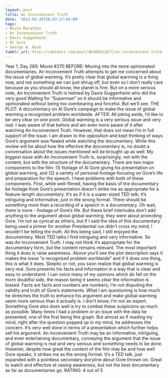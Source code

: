 ```yaml
---
layout: post
title: An Inconvenient Truth
date: '2013-03-26T20:43:27-04:00'
tags:
- Movie Marathon
- An Inconvenient Truth
- Davis Guggenheim
- Al Gore
- George W. Bush
tumblr_url: http://reelmatt.com/post/46380812677/an-inconvenient-truth
---
```



Year 1, Day 269: Movie #270
BEFORE: Moving into the more opinionated documentaries, An Inconvenient Truth attempts to get me concerned about the issue of global warming. It’s pretty clear that global warming is a thing now, and not something we can just shrug off, but even so I don’t really care because as you should all know, the planet is fine. But on a more serious note, An Inconvenient Truth is helmed by Davis Guggenheim who did the very good Waiting for “Superman” so it should be informative and opinionated without being too overbearing and forceful. But we’ll see.
THE PLOT: A documentary on Al Gore’s campaign to make the issue of global warming a recognized problem worldwide.
AFTER: All joking aside, I’d like to be very clear on one point. Global warming is a very serious issue and very real. I was aware of that before and am even more aware of it after watching An Inconvenient Truth. However, that does not mean I’m in full support of the issue. I am drawn to the opposition and kept thinking of ways Gore’s argument was flawed while watching the documentary. While this review will be about how the effective the documentary is, no doubt a conversation about the issues mentioned will be brought up as well.
My biggest issue with An Inconvenient Truth is, surprisingly, not with the content, but with the structure of the documentary. There are two major components to the film: (1) footage of Al Gore giving his presentation on global warming, and (2) a variety of personal footage focusing on Gore’s life and preparation for the speech. I have problems with both of these components. First, while well-filmed, having the basis of the documentary be footage from Gore’s presentation doesn’t strike me as appropriate for a feature-length documentary. It’s as if it is a super-sized TED talk; it’s intriguing and informative, just in the wrong format. There should be something more than a recording of a speech in a documentary. Oh wait, there is more - footage of Gore’s life. But these brief interludes don’t add anything to the argument about global warming; they were about promoting Gore. I’m not as cynical as others, but if I said the idea of this documentary being used a primer for another Presidential run didn’t cross my mind, I wouldn’t be telling the truth.
All this being said, I still enjoyed the documentary. Most TED talks I find intriguing and very informative. So was An Inconvenient Truth. I may not think it’s appropriate for the documentary form, but the content remains relevant. The most important thing it does is raise awareness. Above you’ll see the plot description says it makes the issue “a recognized problem worldwide” and if it does one thing, this is what it does. Skeptic or not, you soon realize that global warming is very real. Gore presents his facts and information in a way that is clear and easy to understand. I can voice many of my opinions which do fall on the more doubtful side, the reason being it seems clear the information is biased. Facts are facts and numbers are numbers; I’m not disputing the validity and truth of Gore’s statements. What I am questioning is how much he stretches the truth to enhance his argument and make global warming seem more serious than it actually is. I don’t know; I’m not an expert. Something Gore also does well is try to combat these suspicions as much as possible. Many times I had a problem or an issue with the data he presented, one of the first being this graph. But almost as if reading my mind, right after the question popped up in my mind, he addresses the concern. It’s very well done in terms of a presentation which further helps sell his argument.
An Inconvenient Truth may be an informative, intriguing, and even entertaining documentary, conveying the argument that the issue of global warming is real and very serious and something needs to be done. However, despite how great the content of the film may be and how well Gore speaks, it strikes me as the wrong format. It’s a TED talk, just expanded with a pointless secondary storyline about Gore thrown on. Great to watch and effective at raising awareness, but not the best documentary as far as documentaries go.
RATING: 4 out of 5
